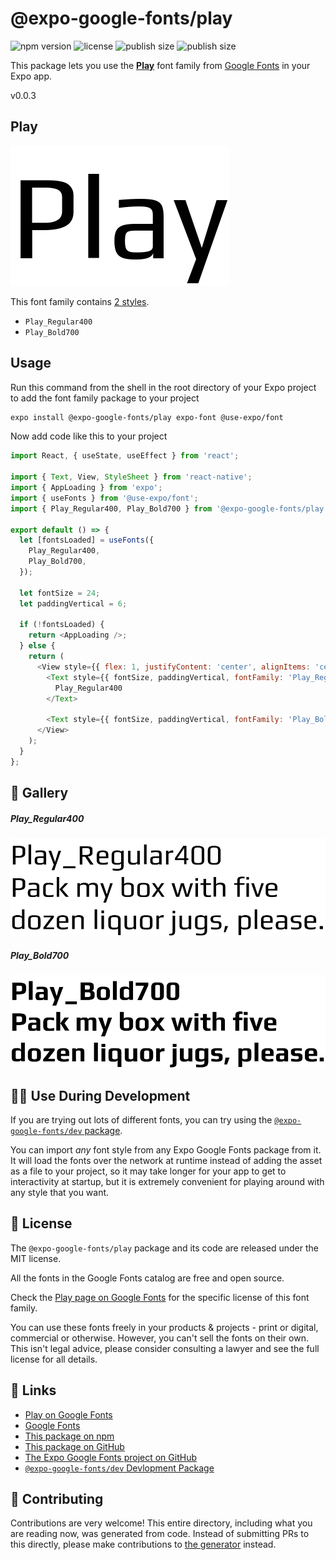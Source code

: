 # @expo-google-fonts/play

![npm version](https://flat.badgen.net/npm/v/@expo-google-fonts/play)
![license](https://flat.badgen.net/github/license/expo/google-fonts)
![publish size](https://flat.badgen.net/packagephobia/install/@expo-google-fonts/play)
![publish size](https://flat.badgen.net/packagephobia/publish/@expo-google-fonts/play)

This package lets you use the [**Play**](https://fonts.google.com/specimen/Play) font family from [Google Fonts](https://fonts.google.com/) in your Expo app.

v0.0.3

## Play

![Play](./font-family.png)

This font family contains [2 styles](#-gallery).

- `Play_Regular400`
- `Play_Bold700`

## Usage

Run this command from the shell in the root directory of your Expo project to add the font family package to your project
```sh
expo install @expo-google-fonts/play expo-font @use-expo/font
```

Now add code like this to your project
```js
import React, { useState, useEffect } from 'react';

import { Text, View, StyleSheet } from 'react-native';
import { AppLoading } from 'expo';
import { useFonts } from '@use-expo/font';
import { Play_Regular400, Play_Bold700 } from '@expo-google-fonts/play';

export default () => {
  let [fontsLoaded] = useFonts({
    Play_Regular400,
    Play_Bold700,
  });

  let fontSize = 24;
  let paddingVertical = 6;

  if (!fontsLoaded) {
    return <AppLoading />;
  } else {
    return (
      <View style={{ flex: 1, justifyContent: 'center', alignItems: 'center' }}>
        <Text style={{ fontSize, paddingVertical, fontFamily: 'Play_Regular400' }}>
          Play_Regular400
        </Text>

        <Text style={{ fontSize, paddingVertical, fontFamily: 'Play_Bold700' }}>Play_Bold700</Text>
      </View>
    );
  }
};

```

## 🔡 Gallery

##### Play_Regular400
![Play_Regular400](./e198eae88b87f9891da54cbb4e5b631b4f8e8af961970b14082506c5c1bd3183.ttf.png)

##### Play_Bold700
![Play_Bold700](./46b28c6395256a72fe1900fc5218c9ef0c78153157532b0ebc6b6859696d717d.ttf.png)


## 👩‍💻 Use During Development

If you are trying out lots of different fonts, you can try using the [`@expo-google-fonts/dev` package](https://github.com/expo/google-fonts/tree/master/font-packages/dev#readme).

You can import *any* font style from any Expo Google Fonts package from it. It will load the fonts
over the network at runtime instead of adding the asset as a file to your project, so it may take longer
for your app to get to interactivity at startup, but it is extremely convenient
for playing around with any style that you want.

## 📖 License

The `@expo-google-fonts/play` package and its code are released under the MIT license.

All the fonts in the Google Fonts catalog are free and open source.

Check the [Play page on Google Fonts](https://fonts.google.com/specimen/Play) for the specific license of this font family.

You can use these fonts freely in your products & projects - print or digital, commercial or otherwise. However, you can't sell the fonts on their own. This isn't legal advice, please consider consulting a lawyer and see the full license for all details.

## 🔗 Links

- [Play on Google Fonts](https://fonts.google.com/specimen/Play)
- [Google Fonts](https://fonts.google.com/)
- [This package on npm](https://www.npmjs.com/package/@expo-google-fonts/play)
- [This package on GitHub](https://github.com/expo/google-fonts/tree/master/font-packages/play)
- [The Expo Google Fonts project on GitHub](https://github.com/expo/google-fonts)
- [`@expo-google-fonts/dev` Devlopment Package](https://github.com/expo/google-fonts/tree/master/font-packages/dev)


## 🤝 Contributing

Contributions are very welcome! This entire directory, including what you are reading now, was generated from code. Instead of submitting PRs to this directly, please make contributions to [the generator](https://github.com/expo/google-fonts/tree/master/packages/generator) instead.
